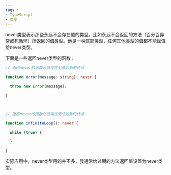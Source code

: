 ```yaml
---
tags : 
- TypeScript
- 类型
---
```



never类型表示那些永远不会存在值的类型，比如永远不会返回的方法（百分百异常或死循环）所返回的值类型。他是一种底部类型，任何其他类型的值都不能赋值给never类型。

下面是一些返回never类型的函数：

```ts
// 返回never的函数必须存在无法达到的终点

function error(message: string): never {

  throw new Error(message);

}

  

// 返回never的函数必须存在无法达到的终点

function infiniteLoop(): never {

  while (true) {

  }

}
```

实际应用中，never类型用的并不多，我通常给过期的方法返回值设置为never类型。